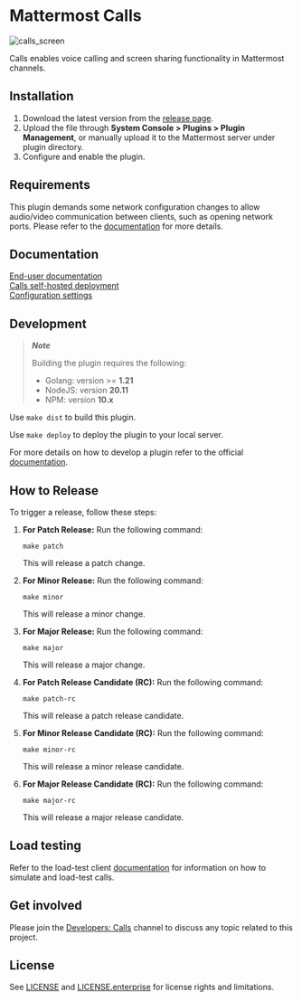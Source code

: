 # Mattermost Calls

![calls_screen](https://user-images.githubusercontent.com/1832946/205749357-1f2d5af3-cfe7-4352-b1f2-953a31d91fca.png)

Calls enables voice calling and screen sharing functionality in Mattermost channels.

## Installation

1. Download the latest version from the [release page](https://github.com/mattermost/mattermost-plugin-calls/releases).
2. Upload the file through **System Console > Plugins > Plugin Management**, or manually upload it to the Mattermost server under plugin directory. 
3. Configure and enable the plugin.

## Requirements

This plugin demands some network configuration changes to allow audio/video communication between clients, such as opening network ports. Please refer to the [documentation](https://docs.mattermost.com/configure/calls-deployment.html#network) for more details.

## Documentation

[End-user documentation](https://docs.mattermost.com/channels/make-calls.html)  
[Calls self-hosted deployment](https://docs.mattermost.com/configure/calls-deployment.html)  
[Configuration settings](https://docs.mattermost.com/configure/plugins-configuration-settings.html#calls)  

## Development

> **_Note_**
>
> Building the plugin requires the following:
> - Golang: version >= **1.21**
> - NodeJS: version **20.11**
> - NPM: version **10.x**

Use ```make dist``` to build this plugin.

Use `make deploy` to deploy the plugin to your local server.

For more details on how to develop a plugin refer to the official [documentation](https://developers.mattermost.com/extend/plugins/).

## How to Release

To trigger a release, follow these steps:

1. **For Patch Release:** Run the following command:
    ```
    make patch
    ```
   This will release a patch change.

2. **For Minor Release:** Run the following command:
    ```
    make minor
    ```
   This will release a minor change.

3. **For Major Release:** Run the following command:
    ```
    make major
    ```
   This will release a major change.

4. **For Patch Release Candidate (RC):** Run the following command:
    ```
    make patch-rc
    ```
   This will release a patch release candidate.

5. **For Minor Release Candidate (RC):** Run the following command:
    ```
    make minor-rc
    ```
   This will release a minor release candidate.

6. **For Major Release Candidate (RC):** Run the following command:
    ```
    make major-rc
    ```
   This will release a major release candidate.

## Load testing

Refer to the load-test client [documentation](lt/) for information on how to simulate and load-test calls.

## Get involved

Please join the [Developers: Calls](https://community.mattermost.com/core/channels/developers-channel-call) channel to discuss any topic related to this project.

## License

See [LICENSE](LICENSE) and [LICENSE.enterprise](server/enterprise/LICENSE) for license rights and limitations.

